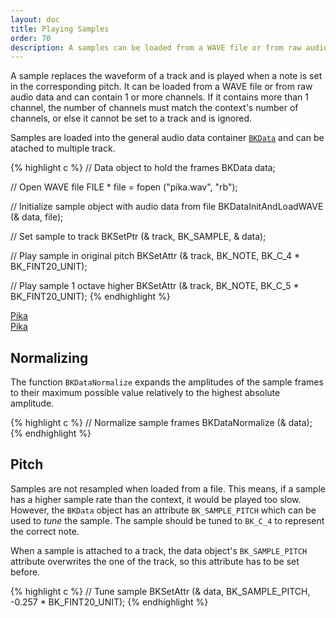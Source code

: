 ```yaml
---
layout: doc
title: Playing Samples
order: 70
description: A samples can be loaded from a WAVE file or from raw audio data and can contain 1 or more channels.
---
```


A sample replaces the waveform of a track and is played when a note is set in the corresponding pitch. It can be loaded from a WAVE file or from raw audio data and can contain 1 or more channels. If it contains more than 1 channel, the number of channels must match the context's number of channels, or else it cannot be set to a track and is ignored.

Samples are loaded into the general audio data container [`BKData`](../data-object/) and can be atached to multiple track.

{% highlight c %}
// Data object to hold the frames
BKData data;

// Open WAVE file
FILE * file = fopen ("pika.wav", "rb");

// Initialize sample object with audio data from file
BKDataInitAndLoadWAVE (& data, file);

// Set sample to track
BKSetPtr (& track, BK_SAMPLE, & data);

// Play sample in original pitch
BKSetAttr (& track, BK_NOTE, BK_C_4 * BK_FINT20_UNIT);

// Play sample 1 octave higher
BKSetAttr (& track, BK_NOTE, BK_C_5 * BK_FINT20_UNIT);
{% endhighlight %}

<div class="buttons">
	<div class="player" data-volume="0.7">
		<a href="{{ "/assets/sound/samples/pika.mp3" | prepend: site.baseurl }}" class="button">
			Pika
		</a>
		<div class="label"><a href="{{ "/assets/sound/samples/pika.mp3" | prepend: site.baseurl }}">Pika</a></div>
	</div>
</div>

## Normalizing

The function `BKDataNormalize` expands the amplitudes of the sample frames to their maximum possible value relatively to the highest absolute amplitude.

{% highlight c %}
// Normalize sample frames
BKDataNormalize (& data);
{% endhighlight %}

## Pitch

Samples are not resampled when loaded from a file. This means, if a sample has a higher sample rate than the context, it would be played too slow. However, the `BKData` object has an attribute `BK_SAMPLE_PITCH` which can be used to *tune* the sample. The sample should be tuned to `BK_C_4` to represent the correct note.

When a sample is attached to a track, the data object's `BK_SAMPLE_PITCH` attribute overwrites the one of the track, so this attribute has to be set before.

{% highlight c %}
// Tune sample
BKSetAttr (& data, BK_SAMPLE_PITCH, -0.257 * BK_FINT20_UNIT);
{% endhighlight %}
